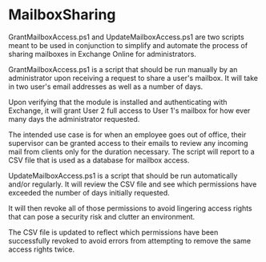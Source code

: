 # MailboxSharing
GrantMailboxAccess.ps1 and UpdateMailboxAccess.ps1 are two scripts meant to be used in conjunction to simplify and automate the process of sharing mailboxes in Exchange Online for administrators.


GrantMailboxAccess.ps1 is a script that should be run manually by an administrator upon receiving a request to share a user's mailbox. It will take in two user's email addresses as well as a number of days. 

Upon verifying that the module is installed and authenticating with Exchange, it will grant User 2 full access to User 1's mailbox for how ever many days the administrator requested. 

The intended use case is for when an employee goes out of office, their supervisor can be granted access to their emails to review any incoming mail from clients only for the duration necessary. The script will report to a CSV file that is used as a database for mailbox access.


UpdateMailboxAccess.ps1 is a script that should be run automatically and/or regularly. It will review the CSV file and see which permissions have exceeded the number of days initially requested. 

It will then revoke all of those permissions to avoid lingering access rights that can pose a security risk and clutter an environment. 

The CSV file is updated to reflect which permissions have been successfully revoked to avoid errors from attempting to remove the same access rights twice.
